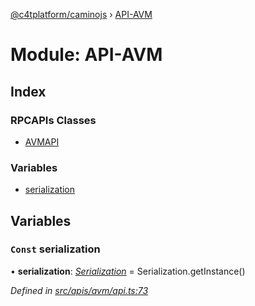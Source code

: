 [@c4tplatform/caminojs](../README.md) › [API-AVM](api_avm.md)

# Module: API-AVM

## Index

### RPCAPIs Classes

* [AVMAPI](../classes/api_avm.avmapi.md)

### Variables

* [serialization](api_avm.md#const-serialization)

## Variables

### `Const` serialization

• **serialization**: *[Serialization](../classes/utils_serialization.serialization.md)* = Serialization.getInstance()

*Defined in [src/apis/avm/api.ts:73](https://github.com/chain4travel/caminojs/blob/8077d740/src/apis/avm/api.ts#L73)*
